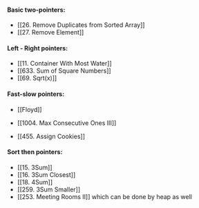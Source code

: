 
#### Basic two-pointers:
- [[26. Remove Duplicates from Sorted Array]]
- [[27. Remove Element]]

#### Left - Right pointers:
- [[11. Container With Most Water]]
- [[633. Sum of Square Numbers]]
- [[69. Sqrt(x)]]

#### Fast-slow pointers:
- [[Floyd]]

- [[1004. Max Consecutive Ones III]]
- [[455. Assign Cookies]]

#### Sort then pointers:
- [[15. 3Sum]]
- [[16. 3Sum Closest]]
- [[18. 4Sum]]
- [[259. 3Sum Smaller]]
- [[253. Meeting Rooms II]] which can be done by heap as well


